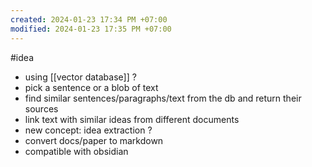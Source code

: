 ```yaml
---
created: 2024-01-23 17:34 PM +07:00
modified: 2024-01-23 17:35 PM +07:00
---
```

#idea 

- using [[vector database]] ?
- pick a sentence or a blob of text
- find similar sentences/paragraphs/text from the db and return their sources
- link text with similar ideas from different documents
- new concept: idea extraction ?
- convert docs/paper to markdown
- compatible with obsidian 